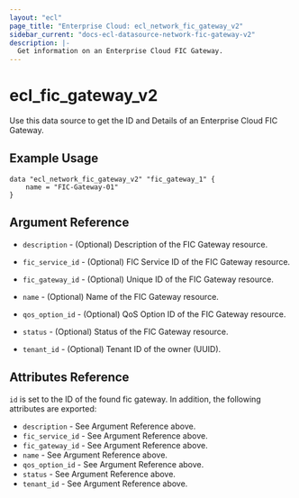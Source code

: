 ```yaml
---
layout: "ecl"
page_title: "Enterprise Cloud: ecl_network_fic_gateway_v2"
sidebar_current: "docs-ecl-datasource-network-fic-gateway-v2"
description: |-
  Get information on an Enterprise Cloud FIC Gateway.
---
```


# ecl\_fic\_gateway\_v2

Use this data source to get the ID and Details of an Enterprise Cloud FIC Gateway.

## Example Usage

```hcl
data "ecl_network_fic_gateway_v2" "fic_gateway_1" {
	name = "FIC-Gateway-01"
}
```

## Argument Reference

* `description` - (Optional) Description of the FIC Gateway resource.

* `fic_service_id` - (Optional) FIC Service ID of the FIC Gateway resource.

* `fic_gateway_id` - (Optional) Unique ID of the FIC Gateway resource.

* `name` - (Optional) Name of the FIC Gateway resource.

* `qos_option_id` - (Optional) QoS Option ID of the FIC Gateway resource.

* `status` - (Optional) Status of the FIC Gateway resource.

* `tenant_id` - (Optional) Tenant ID of the owner (UUID).


## Attributes Reference

`id` is set to the ID of the found fic gateway. In addition, the following attributes are exported:

* `description` - See Argument Reference above.
* `fic_service_id` - See Argument Reference above.
* `fic_gateway_id` - See Argument Reference above.
* `name` - See Argument Reference above.
* `qos_option_id` - See Argument Reference above.
* `status` - See Argument Reference above.
* `tenant_id` - See Argument Reference above.
